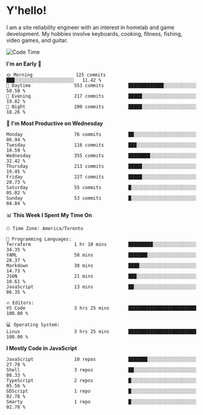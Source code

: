 # Y'hello!
I am a site reliability engineer with an interest in homelab and game development.
My hobbies involve keyboards, cooking, fitness, fishing, video games, and guitar.

<!--START_SECTION:waka-->
![Code Time](http://img.shields.io/badge/Code%20Time-44%20hrs%2041%20mins-blue)

**I'm an Early 🐤** 

```text
🌞 Morning                125 commits         ███░░░░░░░░░░░░░░░░░░░░░░   11.42 % 
🌆 Daytime                553 commits         █████████████░░░░░░░░░░░░   50.50 % 
🌃 Evening                217 commits         █████░░░░░░░░░░░░░░░░░░░░   19.82 % 
🌙 Night                  200 commits         █████░░░░░░░░░░░░░░░░░░░░   18.26 % 
```
📅 **I'm Most Productive on Wednesday** 

```text
Monday                   76 commits          ██░░░░░░░░░░░░░░░░░░░░░░░   06.94 % 
Tuesday                  116 commits         ███░░░░░░░░░░░░░░░░░░░░░░   10.59 % 
Wednesday                355 commits         ████████░░░░░░░░░░░░░░░░░   32.42 % 
Thursday                 213 commits         █████░░░░░░░░░░░░░░░░░░░░   19.45 % 
Friday                   227 commits         █████░░░░░░░░░░░░░░░░░░░░   20.73 % 
Saturday                 55 commits          █░░░░░░░░░░░░░░░░░░░░░░░░   05.02 % 
Sunday                   53 commits          █░░░░░░░░░░░░░░░░░░░░░░░░   04.84 % 
```


📊 **This Week I Spent My Time On** 

```text
🕑︎ Time Zone: America/Toronto

💬 Programming Languages: 
Terraform                1 hr 10 mins        █████████░░░░░░░░░░░░░░░░   34.35 % 
YAML                     58 mins             ███████░░░░░░░░░░░░░░░░░░   28.37 % 
Markdown                 30 mins             ████░░░░░░░░░░░░░░░░░░░░░   14.73 % 
JSON                     21 mins             ███░░░░░░░░░░░░░░░░░░░░░░   10.61 % 
JavaScript               13 mins             ██░░░░░░░░░░░░░░░░░░░░░░░   06.35 % 

🔥 Editors: 
VS Code                  3 hrs 25 mins       █████████████████████████   100.00 % 

💻 Operating System: 
Linux                    3 hrs 25 mins       █████████████████████████   100.00 % 
```

**I Mostly Code in JavaScript** 

```text
JavaScript               10 repos            ███████░░░░░░░░░░░░░░░░░░   27.78 % 
Shell                    3 repos             ██░░░░░░░░░░░░░░░░░░░░░░░   08.33 % 
TypeScript               2 repos             █░░░░░░░░░░░░░░░░░░░░░░░░   05.56 % 
GDScript                 1 repo              █░░░░░░░░░░░░░░░░░░░░░░░░   02.78 % 
Smarty                   1 repo              █░░░░░░░░░░░░░░░░░░░░░░░░   02.78 % 
```




<!--END_SECTION:waka-->
